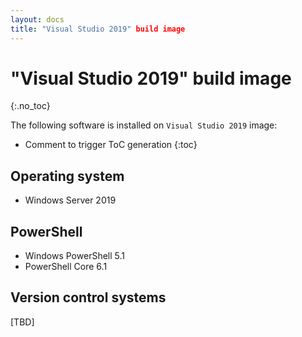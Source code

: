 ```yaml
---
layout: docs
title: "Visual Studio 2019" build image
---
```


<!-- markdownlint-disable MD022 MD032 -->
# "Visual Studio 2019" build image
{:.no_toc}

The following software is installed on `Visual Studio 2019` image:

* Comment to trigger ToC generation
{:toc}
<!-- markdownlint-enable MD022 MD032 -->

## Operating system

* Windows Server 2019

## PowerShell

* Windows PowerShell 5.1
* PowerShell Core 6.1

## Version control systems

[TBD]